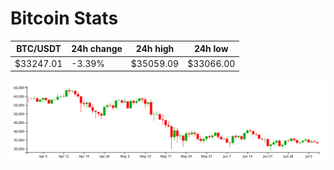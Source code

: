 # Bitcoin Stats

BTC/USDT|24h change|24h high|24h low|
|---|---|---|---|
|$33247.01|-3.39%|$35059.09|$33066.00|

<img src="./chart.svg">
